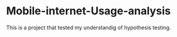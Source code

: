 # Mobile-internet-Usage-analysis
This is a project that tested my understandig of hypothesis testing.
